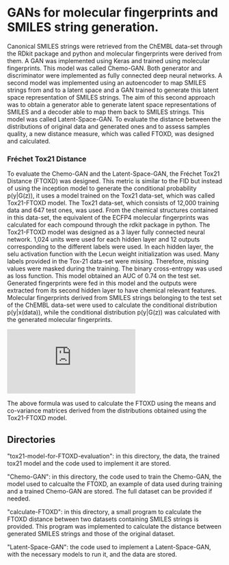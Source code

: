 # GANs for molecular fingerprints and SMILES string generation.

Canonical SMILES strings were retrieved from the ChEMBL data-set through the RDkit package and python and molecular fingerprints were derived from them. A
GAN was implemented using Keras and trained using molecular fingerprints. This model was called Chemo-GAN. Both generator and discriminator were implemented as fully connected deep neural networks.
A second model was implemented using an autoencoder to map SMILES strings from and to a latent space and a GAN trained to generate this latent space representation of SMILES strings. The aim of this second approach was to obtain a generator able to generate latent space representations of SMILES and a decoder able to map them back to SMILES strings. This model was called Latent-Space-GAN. To evaluate the distance between the distributions of original data and generated ones and to assess samples quality, a new distance measure, which was called FTOXD, was designed and calculated.

### Fréchet Tox21 Distance

To evaluate the Chemo-GAN  and the Latent-Space-GAN, the Fréchet Tox21 Distance (FTOXD) was designed. This metric is similar to the FID but instead of using the inception model to generate the conditional probability p(y\|G(z)), it uses a model trained on the Tox21 data-set, which was called Tox21-FTOXD model. 
The Tox21 data-set, which consists of 12,000 training data and 647 test ones, was used. From the chemical structures contained in this data-set, the equivalent of the ECFP4 molecular fingerprints was calculated for each compound through the rdkit package in python. 
The Tox21-FTOXD model was designed as a 3 layer fully connected neural network. 1,024  units were used for each hidden layer and 12 outputs corresponding to the different labels were used. In each hidden layer, the selu activation function with the Lecun weight initialization was used. Many labels provided in the Tox-21 data-set were missing. Therefore, missing values were masked during the training. The binary cross-entropy  was used as loss function. This model obtained an AUC of 0.74 on the test set.
Generated fingerprints were fed in this model and the outputs were extracted from its second hidden layer to have chemical relevant features. Molecular fingerprints derived from SMILES strings belonging to the test set of the ChEMBL  data-set were used to calculate the conditional distribution p(y\|x(data)), while the conditional distribution p(y\|G(z))  was calculated with the generated molecular fingerprints.

![FTOXD formula](https://latex.codecogs.com/gif.latex?%5Crm%7BFTOXD%7D%20%3D%20d%5E2%28%28%5Ctextbf%7Bm%7D%2C%5Ctextbf%7BC%7D%29%2C%28%5Ctextbf%7Bm%7D_%7Bw%7D%2C%5Ctextbf%7BC%7D_%7Bw%7D%29%29%3D%20%5C%7C%20%5Ctextbf%7Bm%7D-%5Ctextbf%7Bm%7D_%7Bw%7D%20%5C%7C_%7B2%7D%5E%7B2%7D%20&plus;%20Tr%28%5Ctextbf%7BC%7D&plus;%5Ctextbf%7BC%7D_%7Bw%7D%2C-2%28%5Ctextbf%7BC%7D%5Ctextbf%7BC%7D_%7Bw%7D%29%5E%5Cfrac%7B1%7D%7B2%7D%29)

The above formula was used to calculate the FTOXD using the means and co-variance matrices derived from the distributions obtained using the Tox21-FTOXD model.

## Directories

"tox21-model-for-FTOXD-evaluation": in this directory, the data, the trained tox21 model and the code used to implement it are stored. 

"Chemo-GAN": in this directory, the code used to train the Chemo-GAN, the model used to calcualte the FTOXD, an example of data used during training and a trained Chemo-GAN are stored. The full dataset can be provided if needed.

"calculate-FTOXD": in this directory, a small program to calculate the FTOXD distance between two datasets containing SMILES strings is provided. This program was implemented to calculate the distance between generated SMILES strings and those of the original dataset. 

"Latent-Space-GAN": the code used to implement a Latent-Space-GAN, with the necessary models to run it, and the data are stored. 



